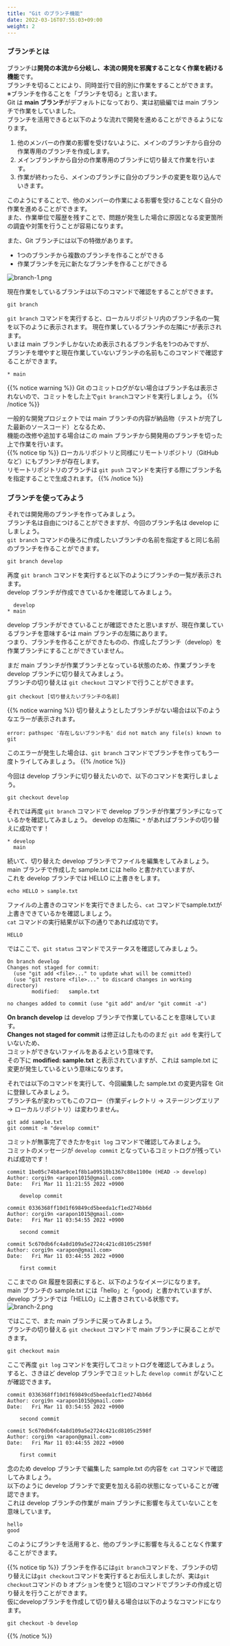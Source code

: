 ```yaml
---
title: "Git のブランチ機能"
date: 2022-03-16T07:55:03+09:00
weight: 2
---
```


### ブランチとは
ブランチは**開発の本流から分岐し、本流の開発を邪魔することなく作業を続ける機能**です。  
ブランチを切ることにより、同時並行で目的別に作業をすることができます。  
※ブランチを作ることを「ブランチを切る」と言います。  
Git は **main ブランチ**がデフォルトになっており、実は初級編では main ブランチで作業をしていました。  
ブランチを活用できると以下のような流れで開発を進めることができるようになります。
1. 他のメンバーの作業の影響を受けないように、メインのブランチから自分の作業専用のブランチを作成します。
1. メインブランチから自分の作業専用のブランチに切り替えて作業を行います。
1. 作業が終わったら、メインのブランチに自分のブランチの変更を取り込んでいきます。

このようにすることで、他のメンバーの作業による影響を受けることなく自分の作業を進めることができます。  
また、作業単位で履歴を残すことで、問題が発生した場合に原因となる変更箇所の調査や対策を行うことが容易になります。

また、Git ブランチには以下の特徴があります。
- 1つのブランチから複数のブランチを作ることができる
- 作業ブランチを元に新たなブランチを作ることができる

![branch-1.png](../img/branch-1.png)

現在作業をしているブランチは以下のコマンドで確認をすることができます。
```
git branch
```
`git branch` コマンドを実行すると、ローカルリポジトリ内のブランチ名の一覧を以下のように表示されます。
現在作業しているブランチの左隣に`*`が表示されます。  
いまは main ブランチしかないため表示されるブランチ名を1つのみですが、  
ブランチを増やすと現在作業していないブランチの名前もこのコマンドで確認することができます。
```
* main
```
{{% notice warning %}}
Git のコミットログがない場合はブランチ名は表示されないので、コミットをした上で`git branch`コマンドを実行しましょう。
{{% /notice %}}

一般的な開発プロジェクトでは main ブランチの内容が納品物（テストが完了した最新のソースコード）となるため、  
機能の改修や追加する場合はこの main ブランチから開発用のブランチを切った上で作業を行います。  
{{% notice tip %}}
ローカルリポジトリと同様にリモートリポジトリ（GitHubなど）にもブランチが存在します。  
リモートリポジトリのブランチは `git push` コマンドを実行する際にブランチ名を指定することで生成されます。
{{% /notice %}}

### ブランチを使ってみよう

それでは開発用のブランチを作ってみましょう。  
ブランチ名は自由につけることができますが、今回のブランチ名は develop にしましょう。  
`git branch` コマンドの後ろに作成したいブランチの名前を指定すると同じ名前のブランチを作ることができます。
```
git branch develop
```
再度 `git branch` コマンドを実行すると以下のようにブランチの一覧が表示されます。  
develop ブランチが作成できているかを確認してみましょう。  
```
  develop
* main
```
develop ブランチができていることが確認できたと思いますが、現在作業しているブランチを意味する`*`は main ブランチの左隣にあります。  
つまり、ブランチを作ることができたものの、作成したブランチ（develop）を作業ブランチにすることができていません。

まだ main ブランチが作業ブランチとなっている状態のため、作業ブランチを develop ブランチに切り替えてみましょう。  
ブランチの切り替えは `git checkout` コマンドで行うことができます。  
```
git checkout [切り替えたいブランチの名前]
```
{{% notice warning %}}
切り替えようとしたブランチがない場合は以下のようなエラーが表示されます。
```
error: pathspec '存在しないブランチ名' did not match any file(s) known to git
```
このエラーが発生した場合は、`git branch` コマンドでブランチを作ってもう一度トライしてみましょう。
{{% /notice %}}

今回は develop ブランチに切り替えたいので、以下のコマンドを実行しましょう。
```
git checkout develop
```
それでは再度 `git branch` コマンドで develop ブランチが作業ブランチになっているかを確認してみましょう。
develop の左隣に `*` があればブランチの切り替えに成功です！
```
* develop
  main
```
続いて、切り替えた develop ブランチでファイルを編集をしてみましょう。  
main ブランチで作成した sample.txt には hello と書かれていますが、  
これを develop ブランチでは HELLO に上書きをします。  
```
echo HELLO > sample.txt
```
ファイルの上書きのコマンドを実行できましたら、`cat` コマンドでsample.txtが上書きできているかを確認しましょう。  
`cat` コマンドの実行結果が以下の通りであれば成功です。
```
HELLO
```
ではここで、`git status` コマンドでステータスを確認してみましょう。  
```
On branch develop
Changes not staged for commit:
  (use "git add <file>..." to update what will be committed)
  (use "git restore <file>..." to discard changes in working directory)
        modified:   sample.txt

no changes added to commit (use "git add" and/or "git commit -a")
```
**On branch develop** は develop ブランチで作業していることを意味しています。  
**Changes not staged for commit** は修正はしたもののまだ `git add` を実行していないため、  
コミットができないファイルをあるよという意味です。  
その下に **modified:   sample.txt** と表示されていますが、これは sample.txt に変更が発生しているという意味になります。

それでは以下のコマンドを実行して、今回編集した sample.txt の変更内容を Git に登録してみましょう。  
ブランチ名が変わってもこのフロー（作業ディレクトリ → ステージングエリア → ローカルリポジトリ）は変わりません。 
```
git add sample.txt
git commit -m "develop commit"
```
コミットが無事完了できたかを`git log` コマンドで確認してみましょう。  
コミットのメッセージが `develop commit` となっているコミットログが残っていれば成功です！
```
commit 1be05c74b8ae9ce1f8b1a09510b1367c88e1100e (HEAD -> develop)
Author: corgi9n <arapon1015@gmail.com>
Date:   Fri Mar 11 11:21:55 2022 +0900

    develop commit

commit 0336368ff10d1f69849cd5beeda1cf1ed274bb6d
Author: corgi9n <arapon1015@gmail.com>
Date:   Fri Mar 11 03:54:55 2022 +0900

    second commit

commit 5c670db6fc4a8d109a5e2724c421cd8105c2598f
Author: corgi9n <arapon@gmail.com>
Date:   Fri Mar 11 03:44:55 2022 +0900

    first commit
```
ここまでの Git 履歴を図表にすると、以下のようなイメージになります。  
main ブランチの sample.txt には「hello」と「good」と書かれていますが、  
develop ブランチでは「HELLO」に上書きされている状態です。
![branch-2.png](../img/branch-2.png)

ではここで、また main ブランチに戻ってみましょう。  
ブランチの切り替える `git checkout` コマンドで main ブランチに戻ることができます。  
```
git checkout main
```
ここで再度 `git log` コマンドを実行してコミットログを確認してみましょう。  
すると、さきほど develop ブランチでコミットした `develop commit` がないことが確認できます。  
```
commit 0336368ff10d1f69849cd5beeda1cf1ed274bb6d
Author: corgi9n <arapon1015@gmail.com>
Date:   Fri Mar 11 03:54:55 2022 +0900

    second commit

commit 5c670db6fc4a8d109a5e2724c421cd8105c2598f
Author: corgi9n <arapon@gmail.com>
Date:   Fri Mar 11 03:44:55 2022 +0900

    first commit
```
念のため develop ブランチで編集した sample.txt の内容を `cat` コマンドで確認してみましょう。  
以下のように develop ブランチで変更を加える前の状態になっていることが確認できます。  
これは develop ブランチの作業が main ブランチに影響を与えていないことを意味しています。
```
hello
good
```

このようにブランチを活用すると、他のブランチに影響を与えることなく作業することができます。

{{% notice tip %}}
ブランチを作るには`git branch`コマンドを、ブランチの切り替えには`git checkout`コマンドを実行するとお伝えしましたが、実は`git checkout`コマンドの b オプションを使うと1回のコマンドでブランチの作成と切り替えを行うことができます。  
仮にdevelopブランチを作成して切り替える場合は以下のようなコマンドになります。
```
git checkout -b develop
```
{{% /notice %}}